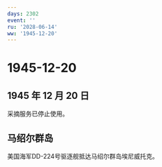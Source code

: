 ```yaml
---
days: 2302
event: ''
ru: '2028-06-14'
ww: '1945-12-20'
---
```


# 1945-12-20

## 1945 年 12 月 20 日

采摘服务已停止使用。

## 马绍尔群岛

美国海军DD-224号驱逐舰抵达马绍尔群岛埃尼威托克。